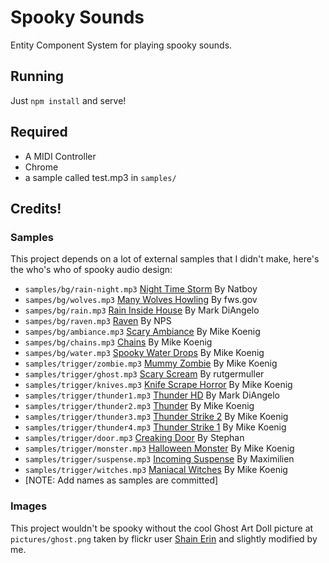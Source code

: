 # Spooky Sounds

Entity Component System for playing spooky sounds.


## Running

Just `npm install` and serve!

## Required

* A MIDI Controller
* Chrome
* a sample called test.mp3 in `samples/`

## Credits!

### Samples

This project depends on a lot of external samples that I didn't make,
here's the who's who of spooky audio design:

* `samples/bg/rain-night.mp3` [Night Time Storm][night-time-storm] By Natboy
* `sampes/bg/wolves.mp3` [Many Wolves Howling][wolves] By fws.gov
* `sampes/bg/rain.mp3` [Rain Inside House][rain] By Mark DiAngelo
* `sampes/bg/raven.mp3` [Raven][raven] By NPS
* `sampes/bg/ambiance.mp3` [Scary Ambiance][ambiance] By Mike Koenig
* `sampes/bg/chains.mp3` [Chains][chains] By Mike Koenig
* `sampes/bg/water.mp3` [Spooky Water Drops][water] By Mike Koenig
* `samples/trigger/zombie.mp3` [Mummy Zombie][mummy-zombie] By Mike
  Koenig
* `samples/trigger/ghost.mp3` [Scary Scream][scary-scream] By
  rutgermuller
* `samples/trigger/knives.mp3` [Knife Scrape Horror][knife-scrape] By
  Mike Koenig
* `samples/trigger/thunder1.mp3` [Thunder HD][thunder-1] By Mark DiAngelo
* `samples/trigger/thunder2.mp3` [Thunder][thunder-3] By Mike Koenig
* `samples/trigger/thunder3.mp3` [Thunder Strike 2][thunder-3] By Mike
  Koenig
* `samples/trigger/thunder4.mp3` [Thunder Strike 1][thunder-4] By Mike
  Koenig
* `samples/trigger/door.mp3` [Creaking Door][door] By Stephan
* `samples/trigger/monster.mp3` [Halloween Monster][monster] By Mike
  Koenig
* `samples/trigger/suspense.mp3` [Incoming Suspense][suspense] By
  Maximilien
* `samples/trigger/witches.mp3` [Maniacal Witches][witches] By Mike
  Koenig
* [NOTE: Add names as samples are committed]

### Images

This project wouldn't be spooky without the cool Ghost Art Doll picture
at `pictures/ghost.png` taken by flickr user [Shain Erin][ghost-picture]
and slightly modified by me.

[night-time-storm]: http://soundbible.com/2090-Night-Time-Storm.html
[mummy-zombie]: http://soundbible.com/1059-Mummy-Zombie.html
[ghost-picture]: https://flic.kr/p/agKkxD
[knife-scrape]: http://soundbible.com/405-Knife-Scrape-Horror.html
[thunder-1]: http://soundbible.com/1913-Thunder-HD.html
[thunder-3]: http://soundbible.com/2016-Thunder-Strike-2.html
[thunder-4]: http://soundbible.com/2015-Thunder-Strike-1.html
[scary-scream]: http://soundbible.com/1548-Scary-Scream.html
[wolves]: http://soundbible.com/278-Many-Wolves-Howling.html
[rain]: http://soundbible.com/2065-Rain-Inside-House.html
[raven]: http://soundbible.com/935-Raven.html
[ambiance]: http://soundbible.com/1756-Scary-Ambiance.html
[chains]: http://soundbible.com/1094-Spooky-Chains.html
[water]: http://soundbible.com/380-Spooky-Water-Drops.html
[door]: http://soundbible.com/1717-Creaking-Door-Spooky.html
[monster]: http://soundbible.com/1060-Halloween-Monster.html
[suspense]: http://soundbible.com/2046-Incoming-Suspense.html
[witches]: http://soundbible.com/1129-Maniacal-Witches-Laugh.html

